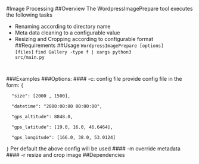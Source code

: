 #Image Processing
##Overview
The WordpressImagePrepare tool executes the following tasks
- Renaming according to directory name
- Meta data cleaning to a configurable value
- Resizing and Cropping according to configurable format
##Requirements
##Usage
<code>WordpressImagePrepare [options] [files]</code>
<code>find Gallery -type f | xargs python3 src/main.py
</code>
###Examples
###Options:
#### -c: config file
provide config file in the form:  
<code>{<br/>
  "size": [2000 , 1500],<br/>
  "datetime": "2000:00:00 00:00:00",<br/>
  "gps_altitude": 8848.0,<br/>
  "gps_latitude": [19.0, 16.0, 46.6464],<br/>
  "gps_longitude": [166.0, 38.0, 53.0124]<br/>
}</code>  
Per default the above config will be used
#### -m override metadata
#### -r resize and crop image
##Dependencies